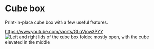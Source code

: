 # Cube box

Print-in-place cube box with a few useful features.

<https://www.youtube.com/shorts/GLqVjow3PYY>
![Left and right lids of the cube box folded mostly open, with the cube elevated in the middle](./img/cube-box-frame-v0.1.3.avif)
